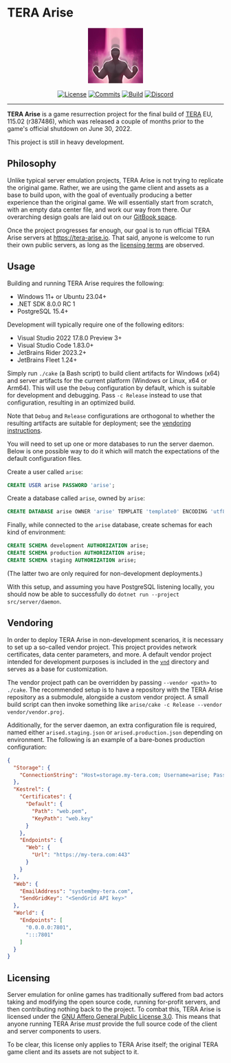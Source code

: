 # TERA Arise

<div align="center">
    <img src="arise.png"
         width="128" />
</div>

<div align="center">

[![License](https://img.shields.io/github/license/tera-arise/arise?color=brown)](LICENSE-AGPL-3.0)
[![Commits](https://img.shields.io/github/commit-activity/m/tera-arise/arise/master?label=commits&color=slateblue)](https://github.com/tera-arise/arise/commits/master)
[![Build](https://img.shields.io/github/actions/workflow/status/tera-arise/arise/build.yml?branch=master)](https://github.com/tera-arise/arise/actions/workflows/build.yml)
[![Discord](https://img.shields.io/discord/1049553965987143750?color=peru&label=discord)](https://discord.gg/BZnmVMGYa9)

</div>

--------------------------------------------------------------------------------

**TERA Arise** is a game resurrection project for the final build of
[TERA](https://en.wikipedia.org/wiki/TERA_(video_game)) EU, 115.02 (r387486),
which was released a couple of months prior to the game's official shutdown on
June 30, 2022.

This project is still in heavy development.

## Philosophy

Unlike typical server emulation projects, TERA Arise is not trying to replicate
the original game. Rather, we are using the game client and assets as a base to
build upon, with the goal of eventually producing a better experience than the
original game. We will essentially start from scratch, with an empty data center
file, and work our way from there. Our overarching design goals are laid out on
our [GitBook space](https://design.tera-arise.io).

Once the project progresses far enough, our goal is to run official TERA Arise
servers at <https://tera-arise.io>. That said, anyone is welcome to run their
own public servers, as long as the [licensing terms](#licensing) are observed.

## Usage

Building and running TERA Arise requires the following:

* Windows 11+ or Ubuntu 23.04+
* .NET SDK 8.0.0 RC 1
* PostgreSQL 15.4+

Development will typically require one of the following editors:

* Visual Studio 2022 17.8.0 Preview 3+
* Visual Studio Code 1.83.0+
* JetBrains Rider 2023.2+
* JetBrains Fleet 1.24+

Simply run `./cake` (a Bash script) to build client artifacts for Windows (x64)
and server artifacts for the current platform (Windows or Linux, x64 or Arm64).
This will use the `Debug` configuration by default, which is suitable for
development and debugging. Pass `-c Release` instead to use that configuration,
resulting in an optimized build.

Note that `Debug` and `Release` configurations are orthogonal to whether the
resulting artifacts are suitable for deployment; see the
[vendoring instructions](#vendoring).

You will need to set up one or more databases to run the server daemon. Below is
one possible way to do it which will match the expectations of the default
configuration files.

Create a user called `arise`:

```sql
CREATE USER arise PASSWORD 'arise';
```

Create a database called `arise`, owned by `arise`:

```sql
CREATE DATABASE arise OWNER 'arise' TEMPLATE 'template0' ENCODING 'utf8' LOCALE 'und-x-icu' ICU_LOCALE 'und' LOCALE_PROVIDER 'icu';
```

Finally, while connected to the `arise` database, create schemas for each kind
of environment:

```sql
CREATE SCHEMA development AUTHORIZATION arise;
CREATE SCHEMA production AUTHORIZATION arise;
CREATE SCHEMA staging AUTHORIZATION arise;
```

(The latter two are only required for non-development deployments.)

With this setup, and assuming you have PostgreSQL listening locally, you should
now be able to successfully do `dotnet run --project src/server/daemon`.

## Vendoring

In order to deploy TERA Arise in non-development scenarios, it is necessary to
set up a so-called vendor project. This project provides network certificates,
data center parameters, and more. A default vendor project intended for
development purposes is included in the [`vnd`](vnd) directory and serves as a
base for customization.

The vendor project path can be overridden by passing `--vendor <path>` to
`./cake`. The recommended setup is to have a repository with the TERA Arise
repository as a submodule, alongside a custom vendor project. A small build
script can then invoke something like
`arise/cake -c Release --vendor vendor/vendor.proj`.

Additionally, for the server daemon, an extra configuration file is required,
named either `arised.staging.json` or `arised.production.json` depending on
environment. The following is an example of a bare-bones production
configuration:

```json
{
  "Storage": {
    "ConnectionString": "Host=storage.my-tera.com; Username=arise; Password=arise; Database=production; Root Certificate=postgresql.pem; SSL Mode=VerifyCA"
  },
  "Kestrel": {
    "Certificates": {
      "Default": {
        "Path": "web.pem",
        "KeyPath": "web.key"
      }
    },
    "Endpoints": {
      "Web": {
        "Url": "https://my-tera.com:443"
      }
    }
  },
  "Web": {
    "EmailAddress": "system@my-tera.com",
    "SendGridKey": "<SendGrid API key>"
  },
  "World": {
    "Endpoints": [
      "0.0.0.0:7801",
      ":::7801"
    ]
  }
}
```

## Licensing

Server emulation for online games has traditionally suffered from bad actors
taking and modifying the open source code, running for-profit servers, and then
contributing nothing back to the project. To combat this, TERA Arise is licensed
under the [GNU Affero General Public License 3.0](LICENSE-AGPL-3.0). This means
that anyone running TERA Arise *must* provide the full source code of the client
and server components to users.

To be clear, this license only applies to TERA Arise itself; the original TERA
game client and its assets are not subject to it.
